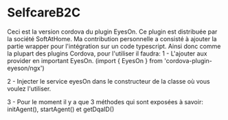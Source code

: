 # SelfcareB2C

Ceci est la version cordova du plugin EyesOn.
Ce plugin est distribuée par la société SoftAtHome. Ma contribution personnelle a consisté à ajouter
la partie wrapper pour l'intégration sur un code typescript.
Ainsi donc comme la plupart des plugins Cordova, pour l'utiliser il faudra:
1 - L'ajouter aux provider en important EyesOn. (import { EyesOn } from 'cordova-plugin-eyeson/ngx')

2 - Injecter le service eyesOn dans le constructeur de la classe où vous voulez l'utiliser.

3 - Pour le moment il y a que 3 méthodes qui sont exposées à savoir:
   initAgent(), startAgent() et getDqaID()

